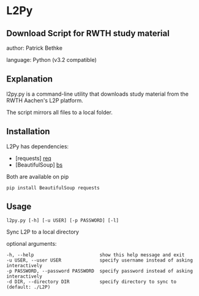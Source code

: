 L2Py
====

Download Script for RWTH study material
---------------------------------------

author: Patrick Bethke 

language: Python (v3.2 compatible)

Explanation
-----------

l2py.py is a command-line utility that downloads study material from the RWTH Aachen's L2P platform.

The script mirrors all files to a local folder.

Installation
------------
L2Py has dependencies:

  - [requests] [req]
  - [BeautifulSoup] [bs]

Both are available on pip

    pip install BeautifulSoup requests

Usage
-----

    l2py.py [-h] [-u USER] [-p PASSWORD] [-l]

Sync L2P to a local directory

optional arguments:

    -h, --help                        show this help message and exit
    -u USER, --user USER              specify username instead of asking interactively
    -p PASSWORD, --password PASSWORD  specify password instead of asking interactively
    -d DIR, --directory DIR           specify directory to sync to (default: ./L2P)

[bs]: http://www.crummy.com/software/BeautifulSoup/
[req]: http://docs.python-requests.org/en/latest/

